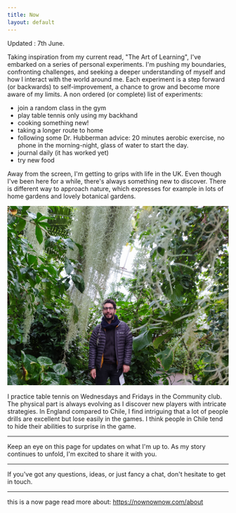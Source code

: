 ```yaml
---
title: Now
layout: default
---
```

Updated : 7th June.

Taking inspiration from my current read, "The Art of Learning", I've embarked on a series of personal experiments. I'm pushing my boundaries, confronting challenges, and seeking a deeper understanding of myself and how I interact with the world around me. Each experiment is a step forward (or backwards) to self-improvement, a chance to grow and become more aware of my limits.
A non ordered (or complete) list of experiments:
- join a random class in the gym
- play table tennis only using my backhand
- cooking something new!
- taking a longer route to home
- following some Dr. Hubberman advice: 20 minutes aerobic exercise, no phone in the morning-night, glass of water to start the day.
- journal daily (it has worked yet)
- try new food

Away from the screen, I'm getting to grips with life in the UK. Even though I've been here for a while, there's always something new to discover. There is different way to approach nature, which expresses for example in lots of home gardens and lovely botanical gardens.

<img src="assets/img/me/me_edinburgh.jpg" width="900px">


I practice table tennis on Wednesdays and Fridays in the Community club. The physical part is always evolving as I discover new players with intricate strategies. In England compared to Chile, I find intriguing that a lot of people drills are excellent but lose easily in the games. I think people in Chile tend to hide their abilities to surprise in the game.

***
Keep an eye on this page for updates on what I'm up to. As my story continues to unfold, I'm excited to share it with you.

***
If you've got any questions, ideas, or just fancy a chat, don't hesitate to get in touch.

***
this is a now page read more about: https://nownownow.com/about

